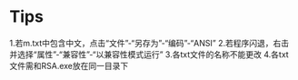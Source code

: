 # Tips
1.若m.txt中包含中文，点击“文件”-“另存为”-“编码”-“ANSI”
2.若程序闪退，右击并选择“属性”-“兼容性”-“以兼容性模式运行”
3.各txt文件的名称不能更改
4.各txt文件需和RSA.exe放在同一目录下
